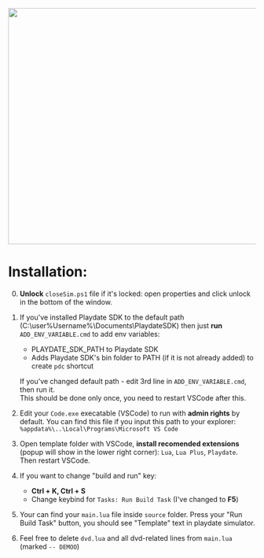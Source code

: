 <img src="source/images/exampleImage" width="800" height="480" />

# Installation:  
0. **Unlock** `closeSim.ps1` file if it's locked: open properties and click unlock in the bottom of the window.  
0. If you've installed Playdate SDK to the default path (C:\user\%Username%\Documents\PlaydateSDK) then just **run** `ADD_ENV_VARIABLE.cmd` to add env variables:  
    * PLAYDATE_SDK_PATH to Playdate SDK
    * Adds Playdate SDK's bin folder to PATH (if it is not already added) to create `pdc` shortcut  

    If you've changed default path - edit 3rd line in `ADD_ENV_VARIABLE.cmd`, then run it.  
    This should be done only once, you need to restart VSCode after this.  
0. Edit your `Code.exe` execatable (VSCode) to run with **admin rights** by default. You can find this file if you input this path to your explorer: `%appdata%\..\Local\Programs\Microsoft VS Code`  
0. Open template folder with VSCode, **install recomended extensions** (popup will show in the lower right corner): `Lua`, `Lua Plus`, `Playdate`. Then restart VSCode.  
0. If you want to change "build and run" key:  
    * **Ctrl + K, Ctrl + S**  
    * Change keybind for `Tasks: Run Build Task` (I've changed to **F5**)  
0. Your can find your `main.lua` file inside `source` folder. Press your "Run Build Task" button, you should see "Template" text in playdate simulator.  
0. Feel free to delete `dvd.lua` and all dvd-related lines from `main.lua` (marked `-- DEMOO`)
